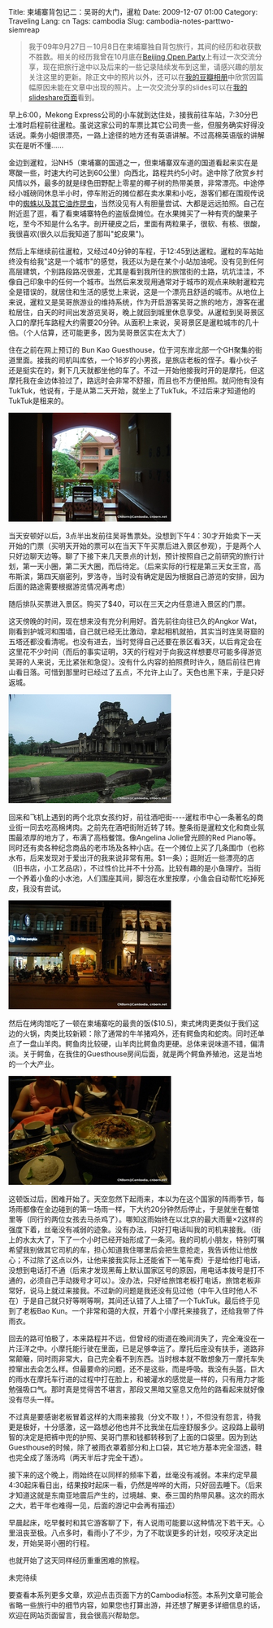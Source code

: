 Title: 柬埔寨背包记二：吴哥的大门，暹粒
Date: 2009-12-07 01:00
Category: Traveling
Lang: cn
Tags: cambodia
Slug: cambodia-notes-parttwo-siemreap


>我于09年9月27日－10月8日在柬埔寨独自背包旅行，其间的经历和收获数不胜数。相关的经历我曾在10月底在[Beijing Open Party](http://www.beijing-open-party.org)上有过一次交流分享，现在把旅行途中以及后来的一些记录陆续发布到这里，请感兴趣的朋友关注这里的更新。除正文中的照片以外，还可以在[我的豆瓣相册](http://www.douban.com/photos/album/20098136/)中欣赏因篇幅原因未能在文章中出现的照片。上一次交流分享的slides可以在[我的slideshare页面](http://www.slideshare.net/CNBorn)看到。

早上6:00，Mekong Express公司的小车就到达住处，接我前往车站，7:30分巴士准时启程前往暹粒。虽说这家公司的车票比其它公司贵一些，但服务确实好得没话说。乘务小姐很漂亮，一路上途径的地方还有英语讲解。不过高棉英语版的讲解实在是听不懂......

金边到暹粒，沿NH5（柬埔寨的国道之一，但柬埔寨双车道的国道看起来实在是寒酸一些，时速大约可达到60公里）向西北，路程共约5小时。途中除了欣赏乡村风情以外，最多的就是绿色田野配上零星的椰子树的热带美景，非常漂亮。中途停经小城磅同休息半小时，停车附近的摊位都在卖水果和小吃，游客们都在围观传说中的[蜘蛛以及其它油炸昆虫](images/travel/cambodia/29-friedinsects_kampongthom-thumb-320x214-19.jpg)，当然没见有人有胆量尝试、大都是远远拍照。自己在附近逛了逛，看了看柬埔寨特色的盗版盘摊位。在水果摊买了一种有壳的酸果子吃，至今不知是什么名字。剖开硬皮之后，里面有两粒果子，很软、有核、很酸，我很喜欢(很久以后我知道了那叫"蛇皮果")。

然后上车继续前往暹粒，又经过40分钟的车程，于12:45到达暹粒。暹粒的车站始终没有给我"这是一个城市"的感觉，我还以为是在某个小站加油呢。没有见到任何高层建筑，个别路段路况很差，尤其是看到我所住的旅馆街的土路，坑坑洼洼，不像自己印象中的任何一个城市。当然后来发现用通常对于城市的观点来映射暹粒完全是错误的，就居住和生活的感觉上来说，这是一个漂亮且舒适的城市。从地位上来说，暹粒又是吴哥旅游业的维持系统，作为开启游客吴哥之旅的地方，游客在暹粒居住，白天的时间出发游览吴哥，晚上就回到城里休息享受。从暹粒到吴哥景区入口的摩托车路程大约需要20分钟。从面积上来说，吴哥景区是暹粒城市的几十倍。（个人估算，还可能更多，因为吴哥景区实在太大了）

住在之前在网上预订的 Bun Kao Guesthouse，位于河东岸北部一个GH聚集的街道里面。接我的司机叫库依，一个16岁的小男孩，是旅店老板的侄子。看小伙子还是挺实在的，剩下几天就都坐他的车了。不过一开始他接我时开的是摩托，但这摩托我在金边体验过了，路远时会非常不舒服，而且也不方便拍照。就问他有没有TukTuk，他说有，于是从第二天开始，就坐上了TukTuk。不过后来才知道他的TukTuk是租来的。

![](images/travel/cambodia/21-baokunguesthouse_siemreap-thumb-320x214-18.jpg)

当天安顿好以后，3点半出发前往吴哥售票处。没想到下午4：30才开始卖下一天开始的门票（买明天开始的票可以在当天下午买票后进入景区参观），于是两个人只好边聊天边等。聊了下接下来几天景点的计划，预计按照自己之前研究的旅行计划，第一天小圈，第二天大圈，而后待定。（后来实际的行程是第三天女王宫，高布斯滨，第四天崩密列，罗洛寺，当时没有确定是因为根据自己游览的安排，因为后面的路途需要根据游览情况再考虑）

随后排队买票进入景区。购买了$40，可以在三天之内任意进入景区的门票。

这天傍晚的时间，现在想来没有充分利用好。首先前往向往已久的Angkor
Wat，刚看到护城河和围墙，自己就已经无比激动，拿起相机就拍，其实当时连吴哥窟的五塔还都没看清呢。也没有进去，当时觉得自己还要在景区看3天，以后肯定会在这里花不少时间（而后的事实证明，3天的行程对于向我这样想要尽可能多得游览吴哥的人来说，无比紧张和急促）。没有什么内容的拍照费时许久，随后前往巴肯山看日落。可惜到那里时已经过了五点，不允许上山了。天色也黑下来，于是只好返城。

![](images/travel/cambodia/23-angkorwat_firstsight_siemreap-thumb-320x214-16.jpg)

回来和飞机上遇到的两个北京女孩约好，前往酒吧街----暹粒市中心一条著名的商业街一同去吃高棉烤肉。之前先在酒吧街附近转了转。整条街是暹粒文化和商业氛围最浓厚的地方了，布满了高档餐馆。像Angelina Jolie曾光顾的Red Piano等。同时还有卖各种纪念商品的老市场及各种小店。在一个摊位上买了几条围巾（也称水布，后来发现对于爱出汗的我来说非常有用。$1一条）；逛附近一些漂亮的店（旧书店，小工艺品店），不过性价比并不十分高。比较有趣的是小鱼理疗。当街一个养着小鱼的小水池，人们围座其间，脚泡在水里按摩，小鱼会自动帮忙吃掉死皮，我没有尝试。

![](images/travel/cambodia/25-barstreet_siemreap-thumb-320x214-20.jpg)

然后在烤肉馆吃了一顿在柬埔寨吃的最贵的饭($10.5)，柬式烤肉更类似于我们这边的火锅，肉类比较新颖：除了通常的牛羊猪鸡外，还有鳄鱼肉和蛇肉。同时还单点了一盘山羊肉。鳄鱼肉比较硬，山羊肉比鳄鱼肉更硬。总体来说味道不错，偏清淡。关于鳄鱼，在我住的Guesthouse房间后面，就是两个鳄鱼养殖池，这是当地的一个大产业。

![](images/travel/cambodia/27-khmerbarbecue_siemreap-thumb-320x214-17.jpg)

这顿饭过后，困难开始了。天空忽然下起雨来，本以为在这个国家的阵雨季节，每场雨都像在金边碰到的第一场雨一样，下大约20分钟然后停止，于是就坐在餐馆里等（同行的两位女孩去马杀鸡了）。哪知这雨始终在以北京的最大雨量×2这样的强度下着，丝毫没有减弱的迹象。没有办法，只好打电话叫我的司机来接我。（街上的水太大了，下了一个小时已经开始形成了一条河。我的司机小朋友，特别叮嘱希望我别做其它司机的车，担心知道我住哪里后会把生意抢走，我告诉他让他放心；不过除了这点以外，让他来接我实际上还能省下一笔车费）于是给他打电话，没想到电话打不通（后来才发现黑莓上默认国家区号的原因，用电话本拨号是打不通的，必须自己手动拨号才可以）。没办法，只好给旅馆老板打电话，旅馆老板非常好，说马上就过来接我。不过新的问题是我还没有见过他（中午入住时他人不在）于是自己就只好等啊等啊，其间还认错了人上错了一个TukTuk。最后终于见到了老板Bao Kun。一个非常和蔼的大叔，开着个小摩托来接我了，还给我带了件雨衣。

回去的路可怕极了，本来路程并不远，但曾经的街道在晚间消失了，完全淹没在一片汪洋之中。小摩托能行驶在里面，已是足够幸运了。摩托后座没有扶手，道路非常颠簸，同时雨非常大，自己完全看不到东西。当时根本就不敢想象万一摩托车失控窜出去会怎么样。但最要命的问题，还不是这些，而是呼吸。我没有头盔，巨大的雨水在摩托车行进的过程中打在脸上，和被灌水的感觉是一样的，只有用力才能勉强吸口气。那时真是觉得苦不堪言，那段又黑暗又窒息又危险的路看起来就好像没有尽头一样。

不过真是要感谢老板冒着这样的大雨来接我（分文不取！），不但没有怨言，待我更是极好，十分感激，这一路想必他也并不比我坐在后座舒服多少。这段路上最明智的决定是把裤中兜的护照、吴哥门票和钱都转移到了上面的口袋里。因为到达Guesthouse的时候，除了被雨衣罩着部分和上口袋，其它地方基本完全湿透，鞋也完全成了落汤鸡（两天半后才完全干透）。

接下来的这个晚上，雨始终在以同样的频率下着，丝毫没有减弱。本来约定早晨4:30起床看日出，结果按时起床一看，仍然是哗哗的大雨，只好回去睡下。（后来才知道这就是东南亚地震后产生的，过境越、柬、泰三国的热带风暴。这次的雨水之大，若干年也难得一见，后面的游记中会再有描述）

早晨起床，吃早餐时和其它游客聊了下，有人说雨可能要以这种情况下若干天。心里沮丧至极。八点多时，看雨小了不少，为了不耽误更多的计划，咬咬牙决定出发，开始吴哥小圈的行程。

也就开始了这天同样经历重重困难的旅程。

未完待续

要查看本系列更多文章，欢迎点击页面下方的Cambodia标签。本系列文章可能会省略一些旅行中的细节内容，如果您也打算出游，并还想了解更多详细信息的话，欢迎在网站页面留言，我会很高兴帮助您。
